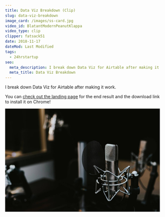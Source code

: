 ```yaml
---
title: Data Viz Breakdown (Clip)
slug: data-viz-breakdown
image_card: /images/ss-card.jpg
video_id: BlatantModernPeanutKlappa
video_type: clip
clipper: fatsack51
date: 2018-11-17
dateMod: Last Modified
tags:
  - 24hrstartup
seo:
  meta_description: I break down Data Viz for Airtable after making it work.
  meta_title: Data Viz Breakdown
---
```

I break down Data Viz for Airtable after making it work.

You can [check out the landing page](https://dataviz-airtable.carrd.co/) for the end result and the download link to install it on Chrome!

![Test Image](/images/post-2.jpg)
